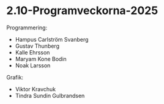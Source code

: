 # 2.10-Programveckorna-2025

Programmering:
- Hampus Carlström Svanberg
- Gustav Thunberg
- Kalle Ehrsson
- Maryam Kone Bodin
- Noak Larsson

Grafik:
- Viktor Kravchuk
- Tindra Sundin Gulbrandsen
